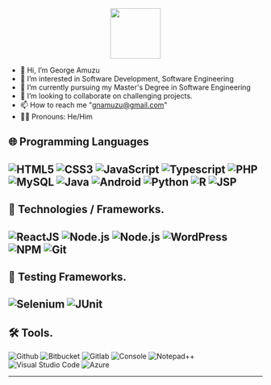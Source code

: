 <div id="header" align="center">
  <img src="https://media.giphy.com/media/3kPDmoWdBpQPNhCnUG/giphy.mp4" width="100"/>
</div>



- 👋 Hi, I’m George Amuzu
- 👀 I’m interested in Software Development, Software Engineering
- 🌱 I’m currently pursuing my Master's Degree in Software Engineering
- 💞️ I’m looking to collaborate on challenging projects.
- 📫 How to reach me "gnamuzu@gmail.com"
- 🧔‍♂️ Pronouns: He/Him

##

## 🌐 Programming Languages

![HTML5](https://img.icons8.com/color/30/html-5.png)
![CSS3](https://img.icons8.com/color/30/css3.png)
![JavaScript](https://img.icons8.com/color/30/javascript.png)
![Typescript](https://img.icons8.com/color/30/typescript.png)
![PHP](https://img.icons8.com/color/30/php.png)
![MySQL](https://img.icons8.com/color/30/mysql.png)
![Java](https://img.icons8.com/color/30/java-coffee-cup-logo.png)
![Android](https://img.icons8.com/color/30/android-os.png)
![Python](https://img.icons8.com/color/30/python.png)
![R](https://img.icons8.com/fluency/30/null/r-project.png)
![JSP](https://img.icons8.com/color/30/jsp.png)
---


## :wrench: Technologies / Frameworks.

![ReactJS](https://img.icons8.com/color/30/react-native.png)
![Node.js](https://img.icons8.com/color/30/nodejs.png)
![Node.js](https://img.icons8.com/color/30/angularjs.png)
![WordPress](https://img.icons8.com/color/30/wordpress.png)
![NPM](https://img.icons8.com/color/30/npm.png)
![Git](https://img.icons8.com/color/30/git.png)
---

## 🧪 Testing Frameworks.

![Selenium](https://icons8.com/icon/38553/selenium)
![JUnit]()
---

## 🛠️ Tools.

![Github](https://img.icons8.com/material-outlined/30/github.png)
![Bitbucket](https://img.icons8.com/color/30/bitbucket.png)
![Gitlab](https://img.icons8.com/color/30/gitlab.png)
![Console](https://img.icons8.com/color/30/console.png)
![Notepad++](https://img.icons8.com/color/30/notepad-plus-plus.png)
![Visual Studio Code](https://img.icons8.com/color/30/visual-studio-code-2019.png)
![Azure](https://img.icons8.com/color/30/azure-1.png)

---


<!---
Nerony-Git/Nerony-Git is a ✨ special ✨ repository because its `README.md` (this file) appears on your GitHub profile.
You can click the Preview link to take a look at your changes.
--->
